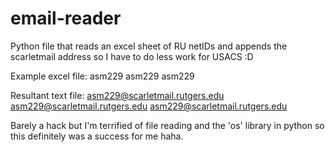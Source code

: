 # email-reader
Python file that reads an excel sheet of RU netIDs and appends the scarletmail address so I have to do less work for USACS :D

Example excel file:
  asm229
  asm229
  asm229

Resultant text file:
  asm229@scarletmail.rutgers.edu
  asm229@scarletmail.rutgers.edu
  asm229@scarletmail.rutgers.edu
  
Barely a hack but I'm terrified of file reading and the 'os' library in python so this definitely was a success for me haha.
